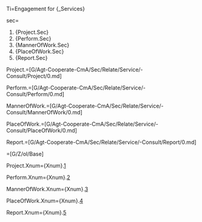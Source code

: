 Ti=Engagement for {_Services}

sec=<ol><li>{Project.Sec}</li><li>{Perform.Sec}</li><li>{MannerOfWork.Sec}</li><li>{PlaceOfWork.Sec}</li><li>{Report.Sec}</li></ol>

Project.=[G/Agt-Cooperate-CmA/Sec/Relate/Service/-Consult/Project/0.md]

Perform.=[G/Agt-Cooperate-CmA/Sec/Relate/Service/-Consult/Perform/0.md]

MannerOfWork.=[G/Agt-Cooperate-CmA/Sec/Relate/Service/-Consult/MannerOfWork/0.md]

PlaceOfWork.=[G/Agt-Cooperate-CmA/Sec/Relate/Service/-Consult/PlaceOfWork/0.md]

Report.=[G/Agt-Cooperate-CmA/Sec/Relate/Service/-Consult/Report/0.md]

=[G/Z/ol/Base]

Project.Xnum={Xnum}.<a href="#Service.Project.Sec" class="xref">1</a>

Perform.Xnum={Xnum}.<a href="#Service.Perform.Sec" class="xref">2</a>

MannerOfWork.Xnum={Xnum}.<a href="#Service.MannerOfWork.Sec" class="xref">3</a>
  
PlaceOfWork.Xnum={Xnum}.<a href="#Service.PlaceOfWork.Sec" class="xref">4</a>

Report.Xnum={Xnum}.<a href="#Service.Report.Sec" class="xref">5</a>

